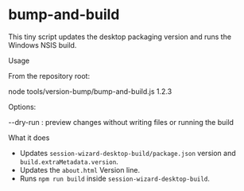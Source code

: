 bump-and-build
================

This tiny script updates the desktop packaging version and runs the Windows NSIS build.

Usage

From the repository root:

node tools/version-bump/bump-and-build.js 1.2.3

Options:

--dry-run  : preview changes without writing files or running the build

What it does

- Updates `session-wizard-desktop-build/package.json` version and `build.extraMetadata.version`.
- Updates the `about.html` Version line.
- Runs `npm run build` inside `session-wizard-desktop-build`.
